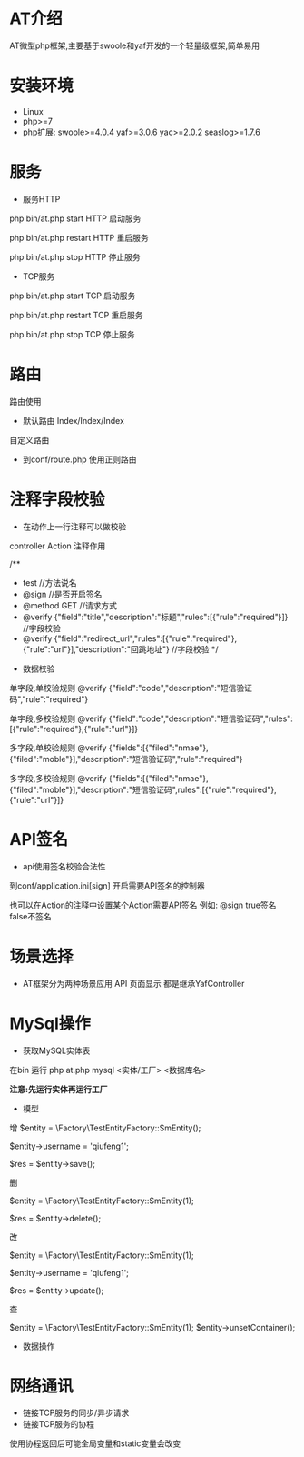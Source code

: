 # AT介绍
AT微型php框架,主要基于swoole和yaf开发的一个轻量级框架,简单易用

# 安装环境
- Linux
- php>=7
- php扩展: swoole>=4.0.4 yaf>=3.0.6 yac>=2.0.2 seaslog>=1.7.6


# 服务
- 服务HTTP

php bin/at.php start HTTP 启动服务

php bin/at.php restart HTTP 重启服务

php bin/at.php stop HTTP 停止服务

- TCP服务

php bin/at.php start TCP 启动服务

php bin/at.php restart TCP 重启服务

php bin/at.php stop TCP 停止服务


# 路由
路由使用
- 默认路由 Index/Index/Index

自定义路由
- 到conf/route.php 使用正则路由

# 注释字段校验
- 在动作上一行注释可以做校验

controller Action 注释作用

/**
 * test  //方法说名
 * @sign  //是否开启签名
 * @method GET  //请求方式
 * @verify {"field":"title","description":"标题","rules":[{"rule":"required"}]} //字段校验
 * @verify {"field":"redirect_url","rules":[{"rule":"required"},{"rule":"url"}],"description":"回跳地址"} //字段校验
 */	
- 数据校验

单字段,单校验规则 @verify {"field":"code","description":"短信验证码","rule":"required"}

单字段,多校验规则 @verify {"field":"code","description":"短信验证码","rules":[{"rule":"required"},{"rule":"url"}]}

多字段,单校验规则 @verify {"fields":[{"filed":"nmae"},{"filed":"moble"}],"description":"短信验证码","rule":"required"}

多字段,多校验规则 @verify {"fields":[{"filed":"nmae"},{"filed":"moble"}],"description":"短信验证码",rules":[{"rule":"required"},{"rule":"url"}]}

# API签名
- api使用签名校验合法性

到conf/application.ini[sign] 开启需要API签名的控制器

也可以在Action的注释中设置某个Action需要API签名 例如: @sign true签名 false不签名

# 场景选择
- AT框架分为两种场景应用 API 页面显示 都是继承YafController


# MySql操作

- 获取MySQL实体表

在bin 运行 php at.php mysql <实体/工厂>  <数据库名>

**注意:先运行实体再运行工厂**

- 模型

增
$entity = \Factory\TestEntityFactory::SmEntity();

$entity->username = 'qiufeng1';

$res = $entity->save();

删 

$entity = \Factory\TestEntityFactory::SmEntity(1);

$res = $entity->delete();

改

$entity = \Factory\TestEntityFactory::SmEntity(1);

$entity->username = 'qiufeng1';

$res = $entity->update();

查

$entity = \Factory\TestEntityFactory::SmEntity(1);
$entity->unsetContainer();

- 数据操作



# 网络通讯
- 链接TCP服务的同步/异步请求
- 链接TCP服务的协程  

使用协程返回后可能全局变量和static变量会改变

